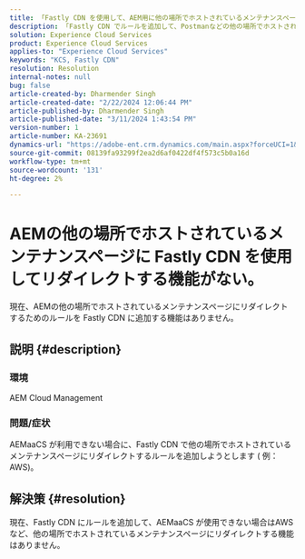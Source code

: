 ```yaml
---
title: 「Fastly CDN を使用して、AEM用に他の場所でホストされているメンテナンスページにリダイレクトする機能がない。」
description: 「Fastly CDN でルールを追加して、Postmanなどの他の場所でホストされているメンテナンスページにリダイレクトする方法に関する問題の詳細を説明します。」
solution: Experience Cloud Services
product: Experience Cloud Services
applies-to: "Experience Cloud Services"
keywords: "KCS, Fastly CDN"
resolution: Resolution
internal-notes: null
bug: false
article-created-by: Dharmender Singh
article-created-date: "2/22/2024 12:06:44 PM"
article-published-by: Dharmender Singh
article-published-date: "3/11/2024 1:43:54 PM"
version-number: 1
article-number: KA-23691
dynamics-url: "https://adobe-ent.crm.dynamics.com/main.aspx?forceUCI=1&pagetype=entityrecord&etn=knowledgearticle&id=fb5e04d3-7ad1-ee11-9079-6045bd0061cb"
source-git-commit: 08139fa93299f2ea2d6af0422df4f573c5b0a16d
workflow-type: tm+mt
source-wordcount: '131'
ht-degree: 2%

---
```


# AEMの他の場所でホストされているメンテナンスページに Fastly CDN を使用してリダイレクトする機能がない。


現在、AEMの他の場所でホストされているメンテナンスページにリダイレクトするためのルールを Fastly CDN に追加する機能はありません。

## 説明 {#description}


### 環境

AEM Cloud Management

### 問題/症状

AEMaaCS が利用できない場合に、Fastly CDN で他の場所でホストされているメンテナンスページにリダイレクトするルールを追加しようとします ( 例：AWS)。


## 解決策 {#resolution}


現在、Fastly CDN にルールを追加して、AEMaaCS が使用できない場合はAWSなど、他の場所でホストされているメンテナンスページにリダイレクトする機能はありません。

